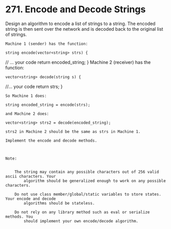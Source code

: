# 271. Encode and Decode Strings

Design an algorithm to encode a list of strings to a string. The encoded string
        is then sent over the network and is decoded back to the original list of strings.

    Machine 1 (sender) has the function:

    string encode(vector<string> strs) {
  // ... your code
  return encoded_string;
}
    Machine 2 (receiver) has the function:

    vector<string> decode(string s) {
  //... your code
  return strs;
}

    So Machine 1 does:

    string encoded_string = encode(strs);

    and Machine 2 does:

    vector<string> strs2 = decode(encoded_string);

    strs2 in Machine 2 should be the same as strs in Machine 1.

    Implement the encode and decode methods.

     

    Note:

    
        The string may contain any possible characters out of 256 valid ascii characters. Your
            algorithm should be generalized enough to work on any possible characters.
        
        Do not use class member/global/static variables to store states. Your encode and decode
            algorithms should be stateless.
        
        Do not rely on any library method such as eval or serialize methods. You
            should implement your own encode/decode algorithm.